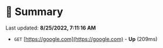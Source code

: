 # 📖 Summary
Last updated: **8/25/2022, 7:11:16 AM**

- `GET` [https://google.com](https://google.com) - **Up** (209ms)
